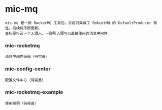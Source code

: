 # mic-mq
    
    mic-mq 是一款 RockerMQ 工具包，目前只集成了 RokcetMQ 的 DefaultProducer 特性，后续将不断更新。
    目标是打造一个无侵入、一键引入便可以直接使用的消息中间件
    
### mic-rocketmq 
    
    消息中间件源码（待完善）
    
### mic-config-center

    配置文件中心（待完善）

### mic-rocketmq-example

    使用案例（待完善）